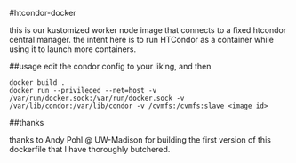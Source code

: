 #htcondor-docker

this is our kustomized worker node image that connects to a fixed htcondor
central manager. the intent here is to run HTCondor as a container while
using it to launch more containers.

##usage
edit the condor config to your liking, and then
```
docker build . 
docker run --privileged --net=host -v /var/run/docker.sock:/var/run/docker.sock -v /var/lib/condor:/var/lib/condor -v /cvmfs:/cvmfs:slave <image id> 
```

##thanks

thanks to Andy Pohl @ UW-Madison for building the first version of this
dockerfile that I have thoroughly butchered.
